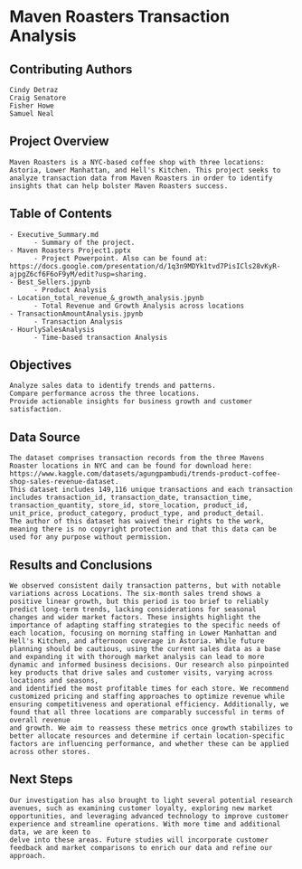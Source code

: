 # Maven Roasters Transaction Analysis

## Contributing Authors
    Cindy Detraz
    Craig Senatore
    Fisher Howe
    Samuel Neal

## Project Overview
    Maven Roasters is a NYC-based coffee shop with three locations: Astoria, Lower Manhattan, and Hell's Kitchen. This project seeks to analyze transaction data from Maven Roasters in order to identify insights that can help bolster Maven Roasters success.

## Table of Contents
    - Executive_Summary.md 
          - Summary of the project. 
    - Maven Roasters Project1.pptx
          - Project Powerpoint. Also can be found at: https://docs.google.com/presentation/d/1q3n9MDYk1tvd7PisICls28vKyR-ajpgZ6cf6F6oF9yM/edit?usp=sharing. 
    - Best_Sellers.jpynb 
          - Product Analysis
    - Location_total_revenue_&_growth_analysis.jpynb
          - Total Revenue and Growth Analysis across locations
    - TransactionAmountAnalysis.jpynb
          - Transaction Analysis
    - HourlySalesAnalysis
          - Time-based transaction Analysis
          
## Objectives
    Analyze sales data to identify trends and patterns.
    Compare performance across the three locations.
    Provide actionable insights for business growth and customer satisfaction.

## Data Source
    The dataset comprises transaction records from the three Mavens Roaster locations in NYC and can be found for download here: https://www.kaggle.com/datasets/agungpambudi/trends-product-coffee-shop-sales-revenue-dataset.  
    This dataset includes 149,116 unique transactions and each transaction includes transaction_id, transaction_date, transaction_time, transaction_quantity, store_id, store_location, product_id, unit_price, product_category, product_type, and product_detail.
    The author of this dataset has waived their rights to the work, meaning there is no copyright protection and that this data can be used for any purpose without permission. 

## Results and Conclusions
    We observed consistent daily transaction patterns, but with notable variations across Locations. The six-month sales trend shows a positive linear growth, but this period is too brief to reliably predict long-term trends, lacking considerations for seasonal
    changes and wider market factors. These insights highlight the importance of adapting staffing strategies to the specific needs of each location, focusing on morning staffing in Lower Manhattan and Hell's Kitchen, and afternoon coverage in Astoria. While future
    planning should be cautious, using the current sales data as a base and expanding it with thorough market analysis can lead to more dynamic and informed business decisions. Our research also pinpointed key products that drive sales and customer visits, varying across locations and seasons, 
    and identified the most profitable times for each store. We recommend customized pricing and staffing approaches to optimize revenue while ensuring competitiveness and operational efficiency. Additionally, we found that all three locations are comparably successful in terms of overall revenue
    and growth. We aim to reassess these metrics once growth stabilizes to better allocate resources and determine if certain location-specific factors are influencing performance, and whether these can be applied across other stores.

## Next Steps
    Our investigation has also brought to light several potential research avenues, such as examining customer loyalty, exploring new market opportunities, and leveraging advanced technology to improve customer experience and streamline operations. With more time and additional data, we are keen to
    delve into these areas. Future studies will incorporate customer feedback and market comparisons to enrich our data and refine our approach.

